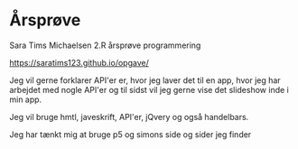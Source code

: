 # Årsprøve

Sara Tims Michaelsen 2.R årsprøve programmering

 https://saratims123.github.io/opgave/

Jeg vil gerne forklarer API'er er, hvor jeg laver det til en app, hvor jeg har arbejdet med nogle API'er og til sidst vil jeg gerne vise det slideshow inde i min app.

Jeg vil bruge hmtl, javeskrift, API'er, jQvery og også handelbars.

Jeg har tænkt mig at bruge p5 og simons side og sider jeg finder
